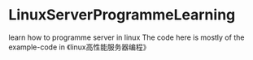 # LinuxServerProgrammeLearning
learn how to programme server in linux
The code here is mostly of the example-code in 《linux高性能服务器编程》
